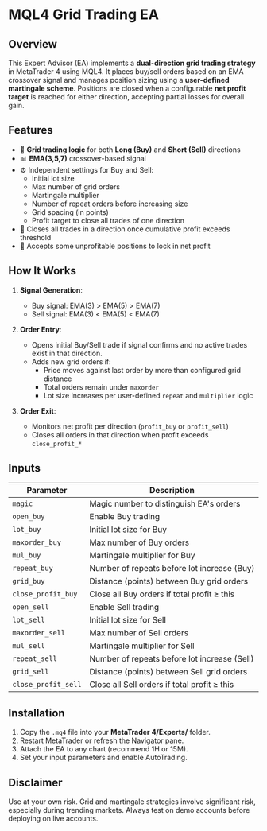 # MQL4 Grid Trading EA

## Overview

This Expert Advisor (EA) implements a **dual-direction grid trading strategy** in MetaTrader 4 using MQL4. It places buy/sell orders based on an EMA crossover signal and manages position sizing using a **user-defined martingale scheme**. Positions are closed when a configurable **net profit target** is reached for either direction, accepting partial losses for overall gain.

## Features

- 🔁 **Grid trading logic** for both **Long (Buy)** and **Short (Sell)** directions
- 📊 **EMA(3,5,7)** crossover-based signal
- ⚙️ Independent settings for Buy and Sell:
  - Initial lot size
  - Max number of grid orders
  - Martingale multiplier
  - Number of repeat orders before increasing size
  - Grid spacing (in points)
  - Profit target to close all trades of one direction
- 🔄 Closes all trades in a direction once cumulative profit exceeds threshold
- 🧠 Accepts some unprofitable positions to lock in net profit

## How It Works

1. **Signal Generation**:
   - Buy signal: EMA(3) > EMA(5) > EMA(7)
   - Sell signal: EMA(3) < EMA(5) < EMA(7)

2. **Order Entry**:
   - Opens initial Buy/Sell trade if signal confirms and no active trades exist in that direction.
   - Adds new grid orders if:
     - Price moves against last order by more than configured grid distance
     - Total orders remain under `maxorder`
     - Lot size increases per user-defined `repeat` and `multiplier` logic

3. **Order Exit**:
   - Monitors net profit per direction (`profit_buy` or `profit_sell`)
   - Closes all orders in that direction when profit exceeds `close_profit_*`

## Inputs

| Parameter               | Description                                     |
|------------------------|-------------------------------------------------|
| `magic`                | Magic number to distinguish EA's orders         |
| `open_buy`             | Enable Buy trading                              |
| `lot_buy`              | Initial lot size for Buy                        |
| `maxorder_buy`         | Max number of Buy orders                        |
| `mul_buy`              | Martingale multiplier for Buy                   |
| `repeat_buy`           | Number of repeats before lot increase (Buy)     |
| `grid_buy`             | Distance (points) between Buy grid orders       |
| `close_profit_buy`     | Close all Buy orders if total profit ≥ this     |
| `open_sell`            | Enable Sell trading                             |
| `lot_sell`             | Initial lot size for Sell                       |
| `maxorder_sell`        | Max number of Sell orders                       |
| `mul_sell`             | Martingale multiplier for Sell                  |
| `repeat_sell`          | Number of repeats before lot increase (Sell)    |
| `grid_sell`            | Distance (points) between Sell grid orders      |
| `close_profit_sell`    | Close all Sell orders if total profit ≥ this    |

## Installation

1. Copy the `.mq4` file into your **MetaTrader 4/Experts/** folder.
2. Restart MetaTrader or refresh the Navigator pane.
3. Attach the EA to any chart (recommend 1H or 15M).
4. Set your input parameters and enable AutoTrading.

## Disclaimer

Use at your own risk. Grid and martingale strategies involve significant risk, especially during trending markets. Always test on demo accounts before deploying on live accounts.

